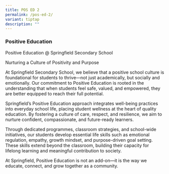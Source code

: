 ```yaml
---
title: POS ED 2
permalink: /pos-ed-2/
variant: tiptap
description: ""
---
```

<h3><strong>Positive Education</strong></h3>
<p></p>
<p></p>
<p>Positive Education @ Springfield Secondary School</p>
<p>Nurturing a Culture of Positivity and Purpose</p>
<p>At Springfield Secondary School, we believe that a positive school culture
is foundational for students to thrive—not just academically, but socially
and emotionally. Our commitment to Positive Education is rooted in the
understanding that when students feel safe, valued, and empowered, they
are better equipped to reach their full potential.</p>
<p>Springfield’s Positive Education approach integrates well-being practices
into everyday school life, placing student wellness at the heart of quality
education. By fostering a culture of care, respect, and resilience, we
aim to nurture confident, compassionate, and future-ready learners.</p>
<p>Through dedicated programmes, classroom strategies, and school-wide initiatives,
our students develop essential life skills such as emotional regulation,
empathy, growth mindset, and purpose-driven goal setting. These skills
extend beyond the classroom, building their capacity for lifelong learning
and meaningful contribution to society.</p>
<p>At Springfield, Positive Education is not an add-on—it is the way we educate,
connect, and grow together as a community.</p>